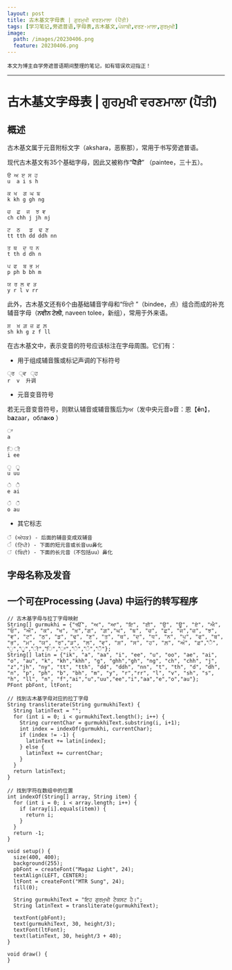```yaml
---
layout: post
title: 古木基文字母表 | ਗੁਰਮੁਖੀ ਵਰਣਮਾਲਾ (ਪੈਂਤੀ)
tags: [学习笔记,旁遮普语,字母表,古木基文,ਪੰਜਾਬੀ,ਵਰਣ-ਮਾਲਾ,ਗੁਰਮੁਖੀ]
image:
  path: /images/20230406.png
  feature: 20230406.png
---
```


```
本文为博主自学旁遮普语期间整理的笔记，如有错误欢迎指正！
```

******

<!--more-->

# 古木基文字母表 \| ਗੁਰਮੁਖੀ ਵਰਣਮਾਲਾ (ਪੈਂਤੀ)


## 概述

古木基文属于元音附标文字（akshara，恶察那），常用于书写旁遮普语。

现代古木基文有35个基础字母，因此又被称作“**ਪੈਂਤੀ**” （paintee，三十五）。

```
ੳ ਅ ੲ ਸ ਹ 
u  a i s h

ਕ ਖ  ਗ ਘ ਙ 
k kh g gh ng

ਚ  ਛ  ਜ  ਝ ਞ 
ch chh j jh nj

ਟ  ਠ   ਡ  ਢ ਣ 
tt tth dd ddh nn

ਤ ਥ  ਦ ਧ ਨ 
t th d dh n

ਪ ਫ  ਬ ਭ ਮ 
p ph b bh m

ਯ ਰ ਲ ਵ ੜ
y r l v rr
```

此外，古木基文还有6个由基础辅音字母和“ਬਿੰਦੀ ”（bindee，点）组合而成的补充辅音字母（**ਨਵੀਨ ਟੋਲੀ**, naveen tolee，新组），常用于外来语。

```
ਸ਼  ਖ਼ ਗ਼ ਜ਼ ਫ਼ ਲ਼
sh kh g z f ll
```

在古木基文中，表示变音的符号应该标注在字母周围。它们有：

- 用于组成辅音簇或标记声调的下标符号

```
੍ਰ  ੍ਵ  ੍ਹ
r  v  升调
```

- 元音变音符号

若无元音变音符号，则默认辅音或辅音簇后为ਅ（发中央元音ə音：恩【**ē**n】，b**a**zaar，обл**а**к**о** ）

```
ਾ
a

ਿ ੀ 
i ee

ੁ  ੂ  
u uu

ੇ  ੈ  
e ai

ੋ  ੌ
o au
```

- 其它标志

```
ੱ (ਅੱਧਕ) - 后面的辅音变成双辅音
ੰ (ਟਿੱਪੀ) - 下面的短元音或长音uu鼻化
ਂ (ਬਿੰਦੀ) - 下面的长元音（不包括uu）鼻化
```

## 字母名称及发音

## 一个可在Processing (Java) 中运行的转写程序

```
// 古木基字母与拉丁字母映射  
String[] gurmukhi = {"ੴ", "ਅ", "ਆ", "ਇ", "ਈ", "ਉ", "ਊ", "ਏ", "ਐ", "ਓ", "ਔ", "ਕ", "ਖ", "ਖ਼","ਗ", "ਗ਼","ਘ", "ਙ", "ਚ", "ਛ", "ਜ","ਜ਼", "ਝ", "ਞ", "ਟ", "ਠ", "ਡ", "ਢ", "ਣ", "ਤ", "ਥ", "ਦ", "ਧ", "ਨ", "ਪ", "ਫ", "ਬ", "ਭ", "ਮ", "ਯ", "ਰ","ੜ", "ਲ", "ਵ", "ਸ਼", "ਸ", "ਹ", "ਲ਼", "ਅੰ", "ਫ਼","ੈ", "ੁ","ੂ","ੀ","ਿ","ਾ","ੇ","ੋ","ੌ"};  
String[] latin = {"ik", "a", "aa", "i", "ee", "u", "oo", "ae", "ai", "o", "au", "k", "kh","khh", "g", "ghh","gh", "ng", "ch", "chh", "j", "z","jh", "ny", "tt", "tth", "dd", "ddh", "nn", "t", "th", "d", "dh", "n", "p", "ph", "b", "bh", "m", "y", "r","rr", "l", "v", "sh", "s", "h", "ll", "n", "f","ai","u","uu","ee","i","aa","e","o","au"};  
PFont pbFont, ltFont;

// 找到古木基字母对应的拉丁字母  
String transliterate(String gurmukhiText) {  
  String latinText = "";  
  for (int i = 0; i < gurmukhiText.length(); i++) {  
    String currentChar = gurmukhiText.substring(i, i+1);  
    int index = indexOf(gurmukhi, currentChar);  
    if (index != -1) {  
      latinText += latin[index];  
    } else {  
      latinText += currentChar;  
    }  
  }  
  return latinText;  
}  
  
// 找到字符在数组中的位置  
int indexOf(String[] array, String item) {  
  for (int i = 0; i < array.length; i++) {  
    if (array[i].equals(item)) {  
      return i;  
    }  
  }  
  return -1;  
}  
  
void setup() {  
  size(400, 400);  
  background(255);  
  pbFont = createFont("Magaz Light", 24);  
  textAlign(LEFT, CENTER);  
  ltFont = createFont("MTR Sung", 24);  
  fill(0);  
  
  String gurmukhiText = "ਇਹ ਗੁਰਮੁਖੀ ਟੈਕਸਟ ਹੈ।";  
  String latinText = transliterate(gurmukhiText);  
  
  textFont(pbFont);  
  text(gurmukhiText, 30, height/3);  
  textFont(ltFont);  
  text(latinText, 30, height/3 + 40);  
}  
  
void draw() {  
}  

```
